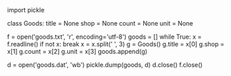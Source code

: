 import pickle

class Goods:
    title = None
    shop = None
    count = None
    unit = None

f = open('goods.txt', 'r', encoding='utf-8')
goods = []
while True:
    x = f.readline()
    if not x:
        break
    x = x.split(' ', 3)
    g = Goods()
    g.title = x[0]
    g.shop = x[1]
    g.count = x[2]
    g.unit = x[3]
    goods.append(g)

d = open('goods.dat', 'wb')
pickle.dump(goods, d)
d.close()
f.close()
